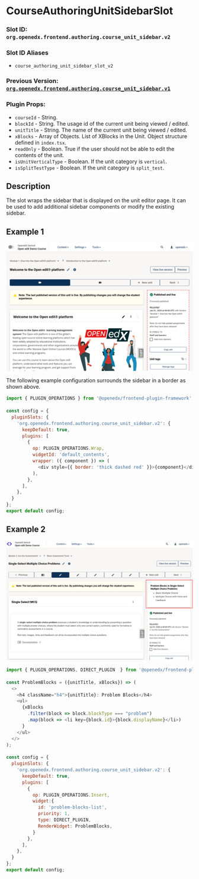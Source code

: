 # CourseAuthoringUnitSidebarSlot

### Slot ID: `org.openedx.frontend.authoring.course_unit_sidebar.v2`

### Slot ID Aliases
* `course_authoring_unit_sidebar_slot_v2`

### Previous Version: [`org.openedx.frontend.authoring.course_unit_sidebar.v1`](./README.v1.md)

### Plugin Props:

* `courseId` - String.
* `blockId` - String. The usage id of the current unit being viewed / edited.
* `unitTitle` - String. The name of the current unit being viewed / edited.
* `xBlocks` - Array of Objects. List of XBlocks in the Unit. Object structure defined in `index.tsx`.
* `readOnly` - Boolean. True if the user should not be able to edit the contents of the unit.
* `isUnitVerticalType` - Boolean. If the unit category is `vertical`.
* `isSplitTestType` - Boolean. If the unit category is `split_test`.

## Description

The slot wraps the sidebar that is displayed on the unit editor page. It can
be used to add additional sidebar components or modify the existing sidebar.

## Example 1

![Screenshot of the unit sidebar surrounded by border](./images/unit_sidebar_with_border.png)

The following example configuration surrounds the sidebar in a border as shown above.

```js
import { PLUGIN_OPERATIONS } from '@openedx/frontend-plugin-framework';

const config = {
  pluginSlots: {
    'org.openedx.frontend.authoring.course_unit_sidebar.v2': {
      keepDefault: true,
      plugins: [
        {
          op: PLUGIN_OPERATIONS.Wrap,
          widgetId: 'default_contents',
          wrapper: ({ component }) => (
            <div style={{ border: 'thick dashed red' }}>{component}</div>
          ),
        },
      ],
    },
  }
};
export default config;
```

## Example 2

![Screenshot of the unit sidebar with an extra component listing all the problem blocks](./images/unit_sidebar_with_problem_blocks_list.png)

```js
import { PLUGIN_OPERATIONS, DIRECT_PLUGIN  } from '@openedx/frontend-plugin-framework';

const ProblemBlocks = ({unitTitle, xBlocks}) => (
  <>
    <h4 className="h4">{unitTitle}: Problem Blocks</h4>
    <ul>
      {xBlocks
        .filter(block => block.blockType === "problem")
        .map(block => <li key={block.id}>{block.displayName}</li>)
      }
    </ul>
  </>
);

const config = {
  pluginSlots: {
    'org.openedx.frontend.authoring.course_unit_sidebar.v2': {
      keepDefault: true,
      plugins: [
        {
          op: PLUGIN_OPERATIONS.Insert,
          widget:{
            id: 'problem-blocks-list',
            priority: 1,
            type: DIRECT_PLUGIN,
            RenderWidget: ProblemBlocks,
          }
        },
      ],
    },
  }
};
export default config;
```
